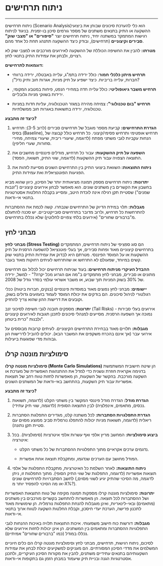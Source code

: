 
# ניתוח תרחישים 
---

ניתוח תרחישים (Scenario Analysis)הוא כלי להערכת סיכונים שבוחן את ביצועי ההשקעה או התיק בתנאים משתנים של מספר גורמים סיכון בו-זמנית. בניגוד לניתוח רגישות המתמקד במשתנה יחיד, ניתוח תרחישים יוצר **"סיפורים" או "מצבי שוק" סבירים וקיצוניים** (תרחישים), ובודק כיצד ההשקעה תתנהג תחת כל אחד מהם.

**מטרתו:** להבין את החשיפה הכוללת של ההשקעה לאירועים מורכבים או למצבי שוק לא רצויים, ולבחון את עמידות התיק בתנאי לחץ.

**דוגמאות לתרחישים:**

- **תרחיש מיתון כלכלי חמור:** כולל ירידה בתמ"ג, עלייה באבטלה, ירידה ברווחי חברות, עלייה בריביות. כיצד ישפיע על תיק מניות, אגרות חוב ותיק נדל"ן?
    
- **תרחיש משבר גיאופוליטי:** כולל עלייה חדה במחירי הנפט, פיחות במטבע המקומי, ירידות בשווקי מניות גלובליים.
    
- **תרחיש "בום טכנולוגי":** צמיחה מהירה במגזר הטכנולוגיה, עליות חדות במניות טכנולוגיה, ירידה בתשואות באגרות חוב ממשלתיות.
    

**כיצד זה מתבצע?**

1. **הגדרת התרחישים:** קביעת מספר מוגבל של תרחישים סבירים (לרוב 3-5): תרחיש בסיס (Baseline), תרחיש אופטימי ותרחיש פסימי/קיצוני. כל תרחיש כולל קבוצה של הנחות עקביות לגבי משתני מפתח (לדוגמה, שיעורי ריבית, שיעורי צמיחה, מחירי סחורות, שערי חליפין).
    
2. **השפעה על תיק ההשקעות:** עבור כל תרחיש, מודלים פיננסיים מחשבים את התוצאה הצפויה עבור תיק ההשקעות (לדוגמה, שווי התיק, תשואה, הפסד).
    
3. **ניתוח התוצאות:** השוואת ביצועי התיק בין התרחישים השונים מסייעת לזהות את הפגיעות הפוטנציאלית ואת עמידות התיק.
    

**יתרונות:** ניתוח תרחישים מספק תמונה מציאותית יותר של הסיכון, כיוון שהוא מביא בחשבון את הקשרים בין משתנים שונים. הוא מאפשר לבחון אירועים קיצוניים ("זנבות שמנים") שסטיית תקן רגילה אינה לוכדת היטב, ומסייע בקבלת החלטות אסטרטגיות בתנאי אי-ודאות.

**מגבלות:** תלוי במידת הדיוק של התרחישים שנבחרו. קשה לכמת את ההסתברות להתרחשות כל תרחיש, ולרוב מדובר בתרחישים סובייקטיביים. יש סכנה להתעלם מ"ברבורים שחורים" (אירועים בלתי צפויים לחלוטין) שלא נכללו בתרחישים.

## מבחני לחץ 

**מבחני לחץ (Stress Testing)** הם סוג ספציפי של ניתוח תרחישים, המתמקדים בתרחישים קיצוניים מאוד ופחות סבירים, אך בעלי פוטנציאל להשפעה הרסנית על תיק ההשקעות או על המוסד הפיננסי. מטרתם היא לבדוק את עמידות התיק בתנאי שוק קשים במיוחד, שמעולם לא התרחשו או שהתרחשו לעיתים רחוקות מאוד בעבר.

**ההבדל העיקרי מניתוח תרחישים:** בעוד שניתוח תרחישים יכול לכלול גם תרחישים מתונים או סבירים, מבחני לחץ מתמקדים ב"מה אם הגרוע מכל יקרה?" - למשל, ירידה של 30% בשוק המניות תוך שבוע, או משבר אשראי עולמי בסדר גודל של 2008.

**יישומים:** מבחני לחץ נפוצים מאוד במוסדות פיננסיים (בנקים, חברות ביטוח) ככלי רגולטורי לניהול סיכונים. הם בודקים את יכולת המוסד לעמוד בזעזועים גדולים בשוק, וקובעים את דרישות ההון שהוא צריך להחזיק.

**יתרונות:** מספקים תובנה לגבי חשיפה לסיכוני זנב (Tail Risks) - אירועים בעלי סבירות נמוכה אך השפעה הרסנית. מסייעים למנהלי סיכונים לתכנן תגובות לאירועים קיצוניים ולבנות "כרית ביטחון".

**מגבלות:** תלויים מאוד בבחירת התרחישים הקיצוניים. לעיתים קרובות מבוססים על אירועי עבר (אך אינם בהכרח משקפים את המשבר הבא). יכולים להוביל לדרישות הון גבוהות מדי שפוגעות ביעילות.

## סימולציות מונטה קרלו 

**סימולציות מונטה קרלו (Monte Carlo Simulations)** הן שיטה חישובית המשתמשת בדגימה אקראית חוזרת ונשנית כדי למדל את ההתנהגות האפשרית של מערכת או השקעה מורכבת. בהקשר של השקעות, הן מאפשרות לחזות טווח רחב של תוצאות אפשריות עבור תיק השקעות, בהתחשב באי-ודאות של המשתנים השונים.

**כיצד זה מתבצע?**

1. **הגדרת מודל:** הגדרת מודל פיננסי המקשר בין משתני הקלט (לדוגמה, תשואות נכסים, מתאמים, אינפלציה) לבין התוצאה הסופית (לדוגמה, שווי תיק עתידי).
    
2. **הגדרת התפלגויות הסתברות:** לכל משתנה קלט, מגדירים התפלגות הסתברות ריאלית (לדוגמה, תשואות מניות יכולות להתפלג נורמלית סביב ממוצע מסוים עם סטיית תקן נתונה).
    
3. **ביצוע סימולציות:** המחשב מריץ אלפי ואף עשרות אלפי איטרציות (סימולציות). בכל איטרציה:
    
    - נדגמים ערכים אקראיים מתוך התפלגויות ההסתברות של כל משתני הקלט.
        
    - המודל מחושב עם הערכים שנדגמו, ומתקבלת תוצאה אחת אפשרית.
        
4. **ניתוח התוצאות:** לאחר השלמת כל האיטרציות, מתקבלת התפלגות של אלפי תוצאות אפשריות (לדוגמה, התפלגות של שווי התיק הסופי). מתוך התפלגות זו, ניתן לחשב הסתברויות לתרחישים שונים (לדוגמה, מה הסיכוי שהתיק יגיע לשווי מסוים, או מה הסיכוי להפסיד יותר מ-X%?).
    

**יתרונות:** סימולציות מונטה קרלו מספקות תמונה מקיפה של טווח התוצאות האפשריות ושל ההסתברות לכל תוצאה. הן מאפשרות להתחשב בקשרים מורכבים בין משתנים (מתאמים) ובאי-לינאריות, ואינן מוגבלות להנחת התפלגות נורמלית. הן שימושיות מאוד לתכנון פרישה, הערכת יעדי חיסכון, וקבלת החלטות השקעה לטווח ארוך בתנאי אי-ודאות.

**מגבלות:** דורשות כוח חישוב משמעותי. איכות התוצאות תלויה באיכות ההנחות לגבי התפלגויות ההסתברות ומתאמים בין המשתנים. הן אינן יכולות לחזות אירועים שלא נכללו במודל (כמו "ברבורים שחורים" אמיתיים).



לסיכום, ניתוח רגישות, תרחישים, מבחני לחץ וסימולציות מונטה קרלו הם כלים חיוניים המשלמים את מדדי הסיכון המסורתיים. הם מעניקים למשקיעים יכולת לבחון את עמידות השקעותיהם בתנאים עתידיים משתנים, להבין את מקורות הסיכון העיקריים, ולתכנן אסטרטגיות הגנה ובניית תיק שיעמוד במבחן הזמן גם בתקופות אי-ודאות.

